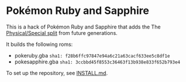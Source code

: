# Pokémon Ruby and Sapphire

This is a hack of Pokémon Ruby and Sapphire that adds the The [Physical/Special split](https://bulbapedia.bulbagarden.net/wiki/Damage_category) from future generations.

It builds the following roms:

* pokeruby.gba `sha1: f28b6ffc97847e94a6c21a63cacf633ee5c8df1e`
* pokesapphire.gba `sha1: 3ccbbd45f8553c36463f13b938e833f652b793e4`

To set up the repository, see [INSTALL.md](https://github.com/pret/pokeruby/blob/master/INSTALL.md).
